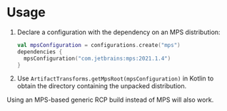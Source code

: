 # Usage

1. Declare a configuration with the dependency on an MPS distribution:

   ```kotlin
   val mpsConfiguration = configurations.create("mps")
   dependencies {
     mpsConfiguration("com.jetbrains:mps:2021.1.4")
   }
   ```

2. Use `ArtifactTransforms.getMpsRoot(mpsConfiguration)` in Kotlin to obtain the directory containing the unpacked
   distribution.

Using an MPS-based generic RCP build instead of MPS will also work.
